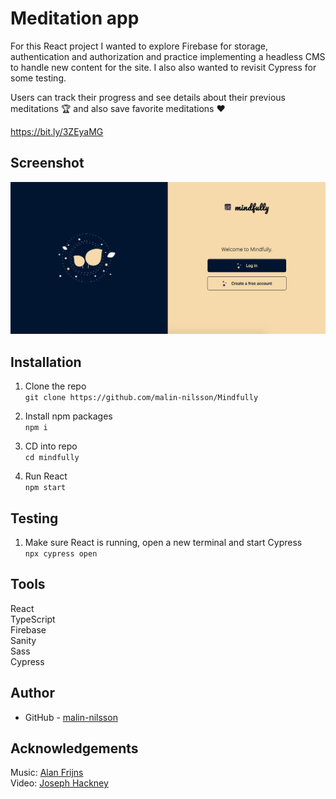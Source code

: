 # Meditation app 
For this React project I wanted to explore Firebase for storage, authentication and authorization and practice implementing a headless CMS to handle new content for the site. I also also wanted to revisit Cypress for some testing.

Users can track their progress and see details about their previous meditations 🏆 and also save favorite meditations ❤️

https://bit.ly/3ZEyaMG

## Screenshot
![](./public/assets/screenshot.png)

## Installation
1. Clone the repo\
`git clone https://github.com/malin-nilsson/Mindfully`

2. Install npm packages\
`npm i`

3. CD into repo\
`cd mindfully`

5. Run React \
`npm start`

## Testing
1. Make sure React is running, open a new terminal and start Cypress\
`npx cypress open`

## Tools
React\
TypeScript\
Firebase\
Sanity\
Sass\
Cypress

## Author
- GitHub - [malin-nilsson](https://github.com/malin-nilsson)

## Acknowledgements
Music: [Alan Frijns](https://pixabay.com/users/alanfrijns-16705522/?tab=audio)\
Video: [Joseph Hackney](https://pixabay.com/users/josephphackney-15024843/?tab=videos)

